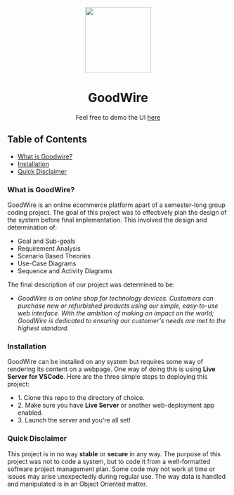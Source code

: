 <p align='center'>
  <img width='150px' src='https://i.imgur.com/JnKXfyV.png'>
</p>
<summary align='center'><h1 align='center'>
  GoodWire
</h1>
<p align='center'>
Feel free to demo the UI <a href="https://www.jacobpantuso.ca/GoodWire/index.html">here</a>
</p></summary>

## Table of Contents
<ul>
  <li><a href="#what-is-goodwire">What is Goodwire?</a></li>
  <li><a href="#installation">Installation</a></li>
  <li><a href="#quick-disclaimer">Quick Disclaimer</a></li>
</ul>

### What is GoodWire?
<p>
GoodWire is an online ecommerce platform apart of a semester-long group coding project. 
The goal of this project was to effectively plan the design of the system before final implementation. This involved the design and determination of:
<ul>
  <li>Goal and Sub-goals</li>
  <li>Requirement Analysis</li>
  <li>Scenario Based Theories</li>
  <li>Use-Case Diagrams</li>
  <li>Sequence and Activity Diagrams</li>
</ul>
<p>
  The final description of our project was determined to be: <br>
  <ul>
    <i><li>
    GoodWire is an online shop for technology devices. Customers can purchase new or refurbished products using our simple, easy-to-use web interface. 
    With the ambition of making an impact on the world; GoodWire is dedicated to ensuring our customer's needs are met to the highest standard.
    </i></li>
  </ul>
</p>
  
### Installation
<p>
GoodWire can be installed on any system but requires some way of rendering its content on a webpage. One way of doing this is using <strong>Live Server for VSCode</strong>. Here are the three simple steps to deploying this project:</p>
<ul>
  <li>1. Clone this repo to the directory of choice.</li>
  <li>2. Make sure you have <strong>Live Server</strong> or another web-deployment app enabled.</li>
  <li>3. Launch the server and you're all set!</li>
</ul>

### Quick Disclaimer
This project is in no way <strong>stable</strong> or <strong>secure</strong> in any way. The purpose of this project was not to code a system, but to code it from a well-formatted software project management plan. Some code may not work at time or issues may arise unexpectedly during regular use. The way data is handled and manipulated is in an Object Oriented matter.
